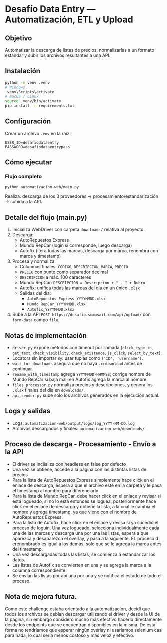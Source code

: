 # Desafío Data Entry — Automatización, ETL y Upload

## Objetivo
Automatizar la descarga de listas de precios, normalizarlas a un formato estándar y subir los archivos resultantes a una API.


## Instalación
```bash
python -m venv .venv
# Windows
.venv\Scripts\activate
# macOS / Linux
source .venv/bin/activate
pip install -r requirements.txt
```

## Configuración
Crear un archivo `.env` en la raíz:
```
USER_ID=desafiodataentry
PASSWORD=desafiodataentrypass
```

## Cómo ejecutar
### Flujo completo
```bash
python automatizacion-web/main.py
```
Realiza: descarga de los 3 proveedores → procesamiento/estandarización → subida a la API.


## Detalle del flujo (main.py)
1. Inicializa WebDriver con carpeta `downloads/` relativa al proyecto.
2. Descarga:
   - AutoRepuestos Express
   - Mundo RepCar (login si corresponde, luego descarga)
   - Autofix (itera todas las marcas, descarga por marca, renombra con marca y timestamp)
3. Procesa y normaliza:
   - Columnas finales: `CODIGO`, `DESCRIPCION`, `MARCA`, `PRECIO`
   - `PRECIO` con punto como separador decimal
   - `DESCRIPCION` a máx. 100 caracteres
   - Mundo RepCar: `DESCRIPCION = Descripción + " - " + Rubro`
   - Autofix: unifica todas las marcas del día en un único `.xlsx`
   - Salidas del día:
     - `AutoRepuestos Express_YYYYMMDD.xlsx`
     - `Mundo RepCar_YYYYMMDD.xlsx`
     - `Autofix_YYYYMMDD.xlsx`
4. Sube a la API `POST https://desafio.somosait.com/api/upload/` con `form-data` campo `file`.

## Notas de implementación
- `driver.py` expone métodos con timeout por llamada (`click`, `type_in`, `get_text`, `check_visibility`, `check_existence`, `js_click`, `select_by_text`).
- Locators sin importar `By`: usar tuplas como `('ID', 'username')`.
- `wait_for_downloads` asegura que no haya `.crdownload` antes de continuar.
- `rename_with_timestamp` agrega `YYYYMMDD-HHMMSS`; corrige nombre de Mundo RepCar si baja mal; en Autofix agrega la marca al nombre.
- `files_processor.py` normaliza precios y descripciones, y genera los `.xlsx` finales del día en `downloads/`.
- `api_sender.py` sube sólo los archivos generados en la ejecución actual.

## Logs y salidas
- Logs: `automatizacion-web/output/logs/log_YYYY-MM-DD.log`
- Archivos descargados y finales: `automatizacion-web/downloads/`

## Proceso de descarga - Procesamiento - Envío a la API 

- El driver se inciializa con headless en false por defecto
- Una vez se obtiene, accede a la página con las distintas listas de precios
- Para la lista de AutoRepuestos Express simplemente hace click en el enlace de descarga, espera a que el archivo esté en la carpeta y le pasa el timestamp al nombre para diferenciarlo.
- Para la lista de Mundo RepCar, debe hacer click en el enlace y revisar si está logueado, si no lo está entonces se loguea, posteriormente hace click en el enlace de descarga y obtiene la lista, a la cual le cambia el nombre y agrega timestamp, ya que viene con el nombre de AutoRepuestos Express.
- Para la lista de Autofix, hace click en el enlace y revisa si ya sucedió el proceso de loguin. Una vez logueado, selecciona individualmente cada una de las marcas y descarga una por una las listas, espera a que aparezca y desaparezca el overlay, y pasa  a la siguiente. EL proceso d erenombrado es igual a los demás, solo que se le agrega la marca antes del timestamp. 
- Una vez descargadas todas las listas, se comienza a estandarizar los datos. 
- Las listas de Autofix se convierten en una y se agrega la marca a la columna correspondiente.
- Se envían las listas por api una por una y se notifica el estado de todo el proceso. 

## Nota de mejora futura. 

Como este challenge estaba orientado a la automatizacíon, decidí que todos los archivos se debían descargar utilizando el driver y desde la UI de la página, sin embargo considero mucho más efectivo hacerlo directamente desde los endpoints que se encuentran disponibles en la misma. 
De esta forma no tendríamos que esperar ningún overlay ni usariamos selenium casi para nada, lo cual sería menos costoso y más veloz y efectivo. 



